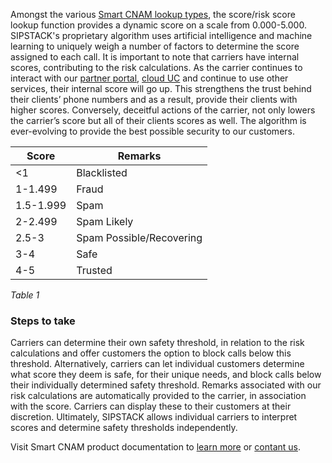 Amongst the various [Smart CNAM lookup types](https://www.sipstack.com/resources/docs/smart-cnam), the score/risk score lookup function provides a dynamic score on a scale from 0.000-5.000.  SIPSTACK's proprietary algorithm uses artificial intelligence and machine learning to uniquely weigh a number of factors to determine the score assigned to each call. It is important to note that carriers have internal scores, contributing to the risk calculations. As the carrier continues to interact with our [partner portal]( https://www.sipstack.com/resources/docs/partner-portal), [cloud UC]( https://www.sipstack.com/products/cloud-uc) and continue to use other services, their internal score will go up. This strengthens the trust behind their clients’ phone numbers and as a result, provide their clients with higher scores. Conversely, deceitful actions of the carrier, not only lowers the carrier’s score but all of their clients scores as well. The algorithm is ever-evolving to provide the best possible security to our customers. 

| Score | Remarks| 
|---|---|   
| <1  | Blacklisted |  
| 1-1.499 | Fraud |  
| 1.5-1.999 | Spam |  
| 2-2.499 | Spam Likely |  
| 2.5-3 | Spam Possible/Recovering |  
| 3-4 | Safe |  
| 4-5 | Trusted |  

*Table 1*


### Steps to take 
Carriers can determine their own safety threshold, in relation to the risk calculations and offer customers the option to block calls below this threshold. Alternatively, carriers can let individual customers determine what score they deem is safe, for their unique needs, and block calls below their individually determined safety threshold. Remarks associated with our risk calculations are automatically provided to the carrier, in association with the score. Carriers can display these to their customers at their discretion. Ultimately, SIPSTACK allows individual carriers to interpret scores and determine safety thresholds independently. 

Visit Smart CNAM product documentation to [learn more](https://www.sipstack.com/resources/docs/smart-cnam) or [contant us](https://www.sipstack.com/contact/us).
